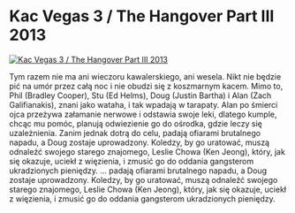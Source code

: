 Kac Vegas 3 / The Hangover Part III 2013 
=============
[![Kac Vegas 3 / The Hangover Part III 2013 ](http://vidos.pl/images/player.gif)](http://vidos.pl/kac-vegas-3-the-hangover-part-iii-2013)

 Tym razem nie ma ani wieczoru kawalerskiego, ani wesela. Nikt nie będzie pić na umór przez całą noc i nie obudzi się z koszmarnym kacem. Mimo to, Phil (Bradley Cooper), Stu (Ed Helms), Doug (Justin Bartha) i Alan (Zach Galifianakis), znani jako wataha, i tak wpadają w tarapaty. Alan po śmierci ojca przeżywa załamanie nerwowe i odstawia swoje leki, dlatego kumple, chcąc mu pomóc, planują odwiezienie go do ośrodka, gdzie leczy się uzależnienia. Zanim jednak dotrą do celu, padają ofiarami brutalnego napadu, a Doug zostaje uprowadzony. Koledzy, by go uratować, muszą odnaleźć swojego starego znajomego, Leslie Chowa (Ken Jeong), który, jak się okazuje, uciekł z więzienia, i zmusić go do oddania gangsterom ukradzionych pieniędzy.   ... padają ofiarami brutalnego napadu, a Doug zostaje uprowadzony. Koledzy, by go uratować, muszą odnaleźć swojego starego znajomego, Leslie Chowa (Ken Jeong), który, jak się okazuje, uciekł z więzienia, i zmusić go do oddania gangsterom ukradzionych pieniędzy.

